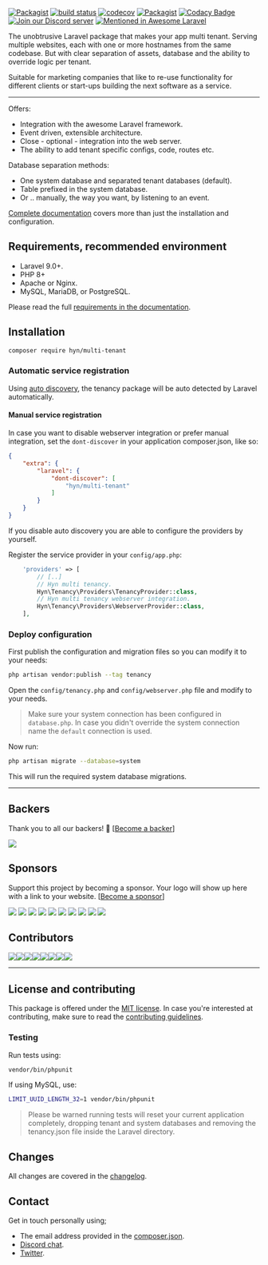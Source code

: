 [![Packagist](https://img.shields.io/packagist/v/hyn/multi-tenant.svg)](https://packagist.org/packages/hyn/multi-tenant)
[![build status](https://circleci.com/gh/tenancy/multi-tenant.svg?style=svg)](https://circleci.com/gh/tenancy/multi-tenant)
[![codecov](https://codecov.io/gh/tenancy/multi-tenant/branch/5.x/graph/badge.svg)](https://codecov.io/gh/tenancy/multi-tenant/branch/5.x)
[![Packagist](https://img.shields.io/packagist/dt/hyn/multi-tenant.svg)](https://packagist.org/packages/hyn/multi-tenant)
[![Codacy Badge](https://api.codacy.com/project/badge/Grade/ac3e21d7a5f64e3f87f64c4913c1ca09?branch=4.x)](https://www.codacy.com/app/Luceos/multi-tenant)
[![Join our Discord server](https://discordapp.com/api/guilds/146267795754057729/embed.png)](https://tenancy.dev/chat)
[![Mentioned in Awesome Laravel](https://awesome.re/mentioned-badge.svg)](https://github.com/chiraggude/awesome-laravel)

The unobtrusive Laravel package that makes your app multi tenant. Serving
multiple websites, each with one or more hostnames from the same codebase. But
with clear separation of assets, database and the ability to override logic per
tenant.

Suitable for marketing companies that like to re-use functionality
for different clients or start-ups building the next software as a
 service.

---

Offers:

- Integration with the awesome Laravel framework.
- Event driven, extensible architecture.
- Close - optional - integration into the web server.
- The ability to add tenant specific configs, code, routes etc.

Database separation methods:

- One system database and separated tenant databases (default).
- Table prefixed in the system database.
- Or .. manually, the way you want, by listening to an event.

[Complete documentation](https://tenancy.dev) covers more than just the
 installation and configuration.

## Requirements, recommended environment

- Laravel 9.0+.
- PHP 8+
- Apache or Nginx.
- MySQL, MariaDB, or PostgreSQL.

Please read the full [requirements in the documentation](https://tenancy.dev/docs/hyn/5.4/requirements).

## Installation

```bash
composer require hyn/multi-tenant
```

### Automatic service registration

Using [auto discovery](https://medium.com/@taylorotwell/package-auto-discovery-in-laravel-5-5-ea9e3ab20518), the
tenancy package will be auto detected by Laravel automatically.

#### Manual service registration

In case you want to disable webserver integration or prefer manual integration,
set the `dont-discover` in your application composer.json, like so:

```json
{
    "extra": {
        "laravel": {
            "dont-discover": [
                "hyn/multi-tenant"
            ]
        }
    }
}
```

If you disable auto discovery you are able to configure the providers by yourself.

Register the service provider in your `config/app.php`:

```php
    'providers' => [
        // [..]
        // Hyn multi tenancy.
        Hyn\Tenancy\Providers\TenancyProvider::class,
        // Hyn multi tenancy webserver integration.
        Hyn\Tenancy\Providers\WebserverProvider::class,
    ],
```

### Deploy configuration

First publish the configuration and migration files so you can modify it to your needs:

```bash
php artisan vendor:publish --tag tenancy
```

Open the `config/tenancy.php` and `config/webserver.php` file and modify to your needs.

> Make sure your system connection has been configured in `database.php`. In case you didn't override the system connection name the `default` connection is used.

Now run:

```bash
php artisan migrate --database=system
```

This will run the required system database migrations.

---

## Backers

Thank you to all our backers! 🙏 [[Become a backer](https://opencollective.com/tenancy#backer)]

<a href="https://opencollective.com/tenancy#backers" target="_blank"><img src="https://opencollective.com/tenancy/backers.svg?width=890"></a>


## Sponsors

Support this project by becoming a sponsor. Your logo will show up here with a link to your website. [[Become a sponsor](https://opencollective.com/tenancy#sponsor)]

<a href="https://opencollective.com/tenancy/sponsor/0/website" target="_blank"><img src="https://opencollective.com/tenancy/sponsor/0/avatar.svg"></a>
<a href="https://opencollective.com/tenancy/sponsor/1/website" target="_blank"><img src="https://opencollective.com/tenancy/sponsor/1/avatar.svg"></a>
<a href="https://opencollective.com/tenancy/sponsor/2/website" target="_blank"><img src="https://opencollective.com/tenancy/sponsor/2/avatar.svg"></a>
<a href="https://opencollective.com/tenancy/sponsor/3/website" target="_blank"><img src="https://opencollective.com/tenancy/sponsor/3/avatar.svg"></a>
<a href="https://opencollective.com/tenancy/sponsor/4/website" target="_blank"><img src="https://opencollective.com/tenancy/sponsor/4/avatar.svg"></a>
<a href="https://opencollective.com/tenancy/sponsor/5/website" target="_blank"><img src="https://opencollective.com/tenancy/sponsor/5/avatar.svg"></a>
<a href="https://opencollective.com/tenancy/sponsor/6/website" target="_blank"><img src="https://opencollective.com/tenancy/sponsor/6/avatar.svg"></a>
<a href="https://opencollective.com/tenancy/sponsor/7/website" target="_blank"><img src="https://opencollective.com/tenancy/sponsor/7/avatar.svg"></a>
<a href="https://opencollective.com/tenancy/sponsor/8/website" target="_blank"><img src="https://opencollective.com/tenancy/sponsor/8/avatar.svg"></a>
<a href="https://opencollective.com/tenancy/sponsor/9/website" target="_blank"><img src="https://opencollective.com/tenancy/sponsor/9/avatar.svg"></a>

## Contributors

[![](https://sourcerer.io/fame/luceos/hyn/multi-tenant/images/0)](https://sourcerer.io/fame/luceos/hyn/multi-tenant/links/0)[![](https://sourcerer.io/fame/luceos/hyn/multi-tenant/images/1)](https://sourcerer.io/fame/luceos/hyn/multi-tenant/links/1)[![](https://sourcerer.io/fame/luceos/hyn/multi-tenant/images/2)](https://sourcerer.io/fame/luceos/hyn/multi-tenant/links/2)[![](https://sourcerer.io/fame/luceos/hyn/multi-tenant/images/3)](https://sourcerer.io/fame/luceos/hyn/multi-tenant/links/3)[![](https://sourcerer.io/fame/luceos/hyn/multi-tenant/images/4)](https://sourcerer.io/fame/luceos/hyn/multi-tenant/links/4)[![](https://sourcerer.io/fame/luceos/hyn/multi-tenant/images/5)](https://sourcerer.io/fame/luceos/hyn/multi-tenant/links/5)[![](https://sourcerer.io/fame/luceos/hyn/multi-tenant/images/6)](https://sourcerer.io/fame/luceos/hyn/multi-tenant/links/6)[![](https://sourcerer.io/fame/luceos/hyn/multi-tenant/images/7)](https://sourcerer.io/fame/luceos/hyn/multi-tenant/links/7)

---

## License and contributing

This package is offered under the [MIT license](license.md). In case you're interested at
contributing, make sure to read the [contributing guidelines](.github/CONTRIBUTING.md).

### Testing

Run tests using:

```bash
vendor/bin/phpunit
```

If using MySQL, use:

```bash
LIMIT_UUID_LENGTH_32=1 vendor/bin/phpunit
```


> Please be warned running tests will reset your current application completely, dropping tenant and system
databases and removing the tenancy.json file inside the Laravel directory.

## Changes

All changes are covered in the [changelog](changelog.md).

## Contact

Get in touch personally using;

- The email address provided in the [composer.json](composer.json).
- [Discord chat](https://tenancy.dev/chat).
- [Twitter](http://twitter.com/laraveltenancy).
